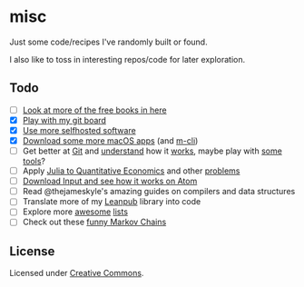 misc
======

Just some code/recipes I've randomly built or found.

I also like to toss in interesting repos/code for later exploration.

## Todo

- [ ] [Look at more of the free books in here](https://github.com/vhf/free-programming-books/blob/master/free-programming-books.md#julia)
- [x] [Play with my git board](https://github.com/mohebifar/grafgiti)
- [x] [Use more selfhosted software](https://github.com/Kickball/awesome-selfhosted)
- [x] [Download some more macOS apps](https://github.com/iCHAIT/awesome-macOS) (and [m-cli](https://github.com/rgcr/m-cli))
- [ ] Get better at [Git](https://leanpub.com/progitreedited) and [understand](http://marklodato.github.io/visual-git-guide/index-en.html) how it [works](https://jwiegley.github.io/git-from-the-bottom-up/), maybe play with [some tools](https://github.com/jlord/git-it-electron)?
- [ ] Apply [Julia to Quantitative Economics](http://quant-econ.net/jl/learning_julia.html) and other [problems](http://github.com)
- [ ] [Download Input and see how it works on Atom](https://gist.github.com/eins78/a8dde1eb0d10963a65e7)
- [ ] Read @thejameskyle's amazing guides on compilers and data structures
- [ ] Translate more of my [Leanpub](https://leanpub.com) library into code
- [ ] Explore more [awesome](https://github.com/sindresorhus/awesome) [lists](https://github.com/jnv/lists)
- [ ] Check out these [funny Markov Chains](https://github.com/sublimino/awesome-funny-markov)
## License

Licensed under [Creative Commons](https://creativecommons.org/licenses/).
